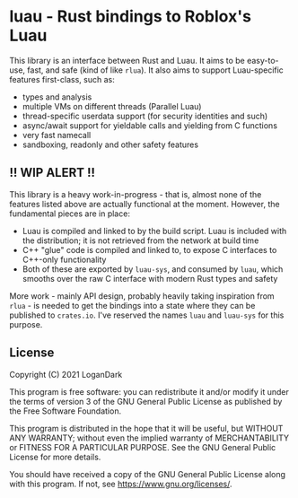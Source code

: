 # luau - Rust bindings to Roblox's Luau

This library is an interface between Rust and Luau. It aims to be easy-to-use,
fast, and safe (kind of like `rlua`). It also aims to support Luau-specific
features first-class, such as:

- types and analysis
- multiple VMs on different threads (Parallel Luau)
- thread-specific userdata support (for security identities and such)
- async/await support for yieldable calls and yielding from C functions
- very fast namecall
- sandboxing, readonly and other safety features

## !! WIP ALERT !!

This library is a heavy work-in-progress - that is, almost none of the features
listed above are actually functional at the moment. However, the fundamental
pieces are in place:

- Luau is compiled and linked to by the build script. Luau is included with the
  distribution; it is not retrieved from the network at build time
- C++ "glue" code is compiled and linked to, to expose C interfaces to C++-only
  functionality
- Both of these are exported by `luau-sys`, and consumed by `luau`, which
  smooths over the raw C interface with modern Rust types and safety

More work - mainly API design, probably heavily taking inspiration from `rlua` -
is needed to get the bindings into a state where they can be published to
`crates.io`. I've reserved the names `luau` and `luau-sys` for this purpose.

## License

Copyright (C) 2021 LoganDark

This program is free software: you can redistribute it and/or modify
it under the terms of version 3 of the GNU General Public License as
published by the Free Software Foundation.

This program is distributed in the hope that it will be useful,
but WITHOUT ANY WARRANTY; without even the implied warranty of
MERCHANTABILITY or FITNESS FOR A PARTICULAR PURPOSE.  See the
GNU General Public License for more details.

You should have received a copy of the GNU General Public License
along with this program.  If not, see <https://www.gnu.org/licenses/>.
